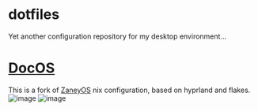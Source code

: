 # dotfiles
Yet another configuration repository for my desktop environment...

# [DocOS](https://gitlab.com/DocNITE/doc-os.git)
This is a fork of [ZaneyOS](https://gitlab.com/Zaney/zaneyos.git) nix configuration, based on hyprland and flakes.
![image](https://github.com/DocNITE/dotfiles/assets/69177241/77e1342b-d207-4385-b65b-de3732e52088)
![image](https://github.com/DocNITE/dotfiles/assets/69177241/9cad132d-c0b0-46d4-9028-e0aa2503c711)
